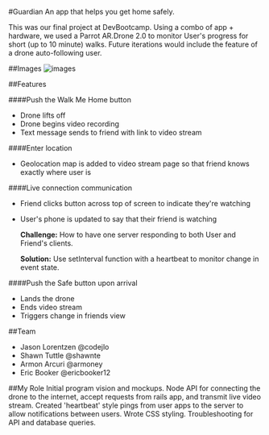 #Guardian
An app that helps you get home safely.

This was our final project at DevBootcamp. Using a combo of app + hardware, we used a Parrot AR.Drone 2.0 to monitor User's progress for short (up to 10 minute) walks. Future iterations would include the feature of a drone auto-following user. 

##Images
![images](/animated.gif "images")

##Features

####Push the Walk Me Home button
* Drone lifts off
* Drone begins video recording
* Text message sends to friend with link to video stream

####Enter location
* Geolocation map is added to video stream page so that friend knows exactly where user is

####Live connection communication
* Friend clicks button across top of screen to indicate they're watching
* User's phone is updated to say that their friend is watching  

  **Challenge:** How to have one server responding to both User and Friend's clients.  

  **Solution:** Use setInterval function with a heartbeat to monitor change in event state.

####Push the Safe button upon arrival
* Lands the drone
* Ends video stream
* Triggers change in friends view

##Team
* Jason Lorentzen @codejlo
* Shawn Tuttle @shawnte
* Armon Arcuri @armoney
* Eric Booker @ericbooker12

##My Role
Initial program vision and mockups. Node API for connecting the drone to the internet, accept requests from rails app, and transmit live video stream. Created 'heartbeat' style pings from user apps to the server to allow notifications between users. Wrote CSS styling. Troubleshooting for API and database queries.
